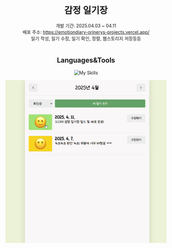 <div align="center">
  
# 감정 일기장
개발 기간: 2025.04.03 ~ 04.11 <br/>
배포 주소: https://emotiondiary-orinerys-projects.vercel.app/ <br/>
일기 작성, 일기 수정, 일기 확인, 정렬, 웹스토리지 저장등등 <br/><br/>

## Languages&Tools
![My Skills](https://skillicons.dev/icons?i=react,vite,js,html,css)

![emotionDiaryPreview](https://github.com/orinery/2025_emotionDiary/blob/main/emotiondiary/public/emotionDiaryPreview.gif)

</div>
